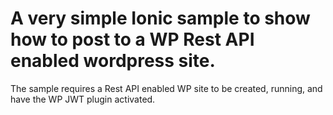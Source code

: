 # A very simple Ionic sample to show how to post to a WP Rest API enabled wordpress site.
The sample requires a Rest API enabled WP site to be created, running, and have the WP JWT plugin activated.